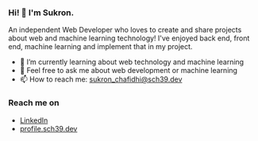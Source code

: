 ### Hi! 👋 I'm Sukron.

An independent Web Developer who loves to create and share projects about web and machine learning technology! I've enjoyed back end, front end, machine learning and implement that in my project.


- 🌱 I’m currently learning about web technology and machine learning
- 💬 Feel free to ask me about web development or machine learning
- 📫 How to reach me: sukron_chafidhi@sch39.dev


### Reach me on
- <a href="https://www.linkedin.com/in/sukron-chafidhi">LinkedIn</a>
- <a href="http://profile.sch39.dev/">profile.sch39.dev</a>

